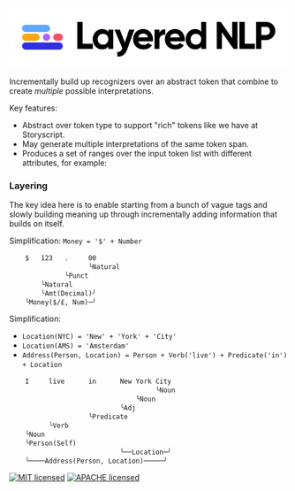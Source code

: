 ![Layered NLP](./assets/layered-nlp.svg)

Incrementally build up recognizers over an abstract token that combine to create _multiple_ possible interpretations.

Key features:

- Abstract over token type to support "rich" tokens like we have at Storyscript.
- May generate multiple interpretations of the same token span.
- Produces a set of ranges over the input token list with different attributes, for example:

### Layering

The key idea here is to enable starting from a bunch of vague tags and slowly building meaning up through incrementally adding information that builds on itself.

Simplification: `Money = '$' + Number`

```
    $   123   .     00
                    ╰Natural
              ╰Punct
        ╰Natural
        ╰Amt(Decimal)╯
    ╰Money($/£, Num)─╯
```

Simplification:

- `Location(NYC) = 'New' + 'York' + 'City'`
- `Location(AMS) = 'Amsterdam'`
- `Address(Person, Location) = Person + Verb('live') + Predicate('in') + Location`

```
    I     live      in      New York City
                                     ╰Noun
                                ╰Noun
                            ╰Adj
                    ╰Predicate
          ╰Verb
    ╰Noun
    ╰Person(Self)
                            ╰──Location─╯
    ╰────Address(Person, Location)─────╯
```

[![MIT licensed][mit-badge]][mit-url]
[![APACHE licensed][apache-2-badge]][apache-2-url]

[mit-badge]: https://img.shields.io/badge/license-MIT-blue.svg
[mit-url]: LICENSE-MIT
[apache-2-badge]: https://img.shields.io/badge/license-APACHE%202.0-blue.svg
[apache-2-url]: LICENSE-APACHE
